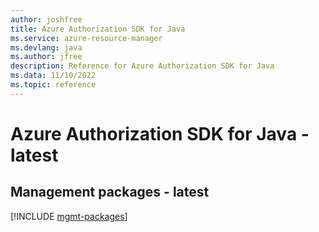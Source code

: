 ```yaml
---
author: joshfree
title: Azure Authorization SDK for Java
ms.service: azure-resource-manager
ms.devlang: java
ms.author: jfree
description: Reference for Azure Authorization SDK for Java
ms.data: 11/10/2022
ms.topic: reference
---
```

# Azure Authorization SDK for Java - latest

## Management packages - latest
[!INCLUDE [mgmt-packages](authorization-mgmt-index.md)]
